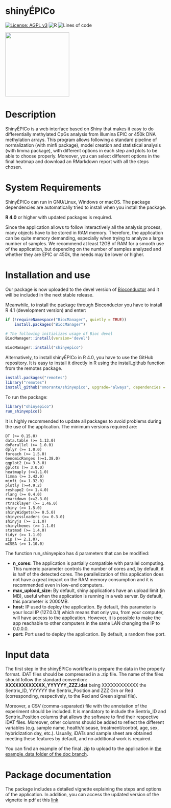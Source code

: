 shinyÉPICo
================

<!-- README.md is generated from README.Rmd. Please edit that file -->

<!-- badges: start -->

[![License: AGPL
v3](https://img.shields.io/badge/License-AGPL%20v3-blue.svg)](https://www.gnu.org/licenses/agpl-3.0)
![R](https://github.com/omorante/shinyepico/workflows/R/badge.svg)
![Lines of code](https://img.shields.io/tokei/lines/github/omorante/shinyepico)
<!-- badges: end -->

<img src="https://github.com/omorante/shinyepico/blob/master/inst/images/logo.png" width="200px" />

# Description

ShinyÉPICo is a web interface based on Shiny that makes it easy to do
differentially methylated CpGs analysis from Illumina EPIC or 450k DNA
methylation arrays. This program allows following a standard pipeline of
normalization (with minfi package), model creation and statistical
analysis (with limma package), with different options in each step and
plots to be able to choose properly. Moreover, you can select different
options in the final heatmap and download an RMarkdown report with all
the steps chosen.

# System Requirements

ShinyÉPICo can run in GNU/Linux, Windows or macOS. The package
dependencies are automatically tried to install when you install the
package.

**R 4.0** or higher with updated packages is required.

Since the application allows to follow interactively all the analysis
process, many objects have to be stored in RAM memory. Therefore, the
application can be quite memory demanding, especially when trying to
analyze a large number of samples. We recommend at least 12GB of RAM for
a smooth use of the application, but depending on the number of samples
analyzed and whether they are EPIC or 450k, the needs may be lower or
higher.

# Installation and use

Our package is now uploaded to the devel version of [Bioconductor](https://bioconductor.org/packages/devel/bioc/html/shinyepico.html) and it will be included in the next stable release. 

Meanwhile, to install the package through Bioconductor you have to install R 4.1 (development version) and enter:

``` r
if (!requireNamespace("BiocManager", quietly = TRUE))
    install.packages("BiocManager")

# The following initializes usage of Bioc devel
BiocManager::install(version='devel')

BiocManager::install("shinyepico")
```

Alternatively, to install shinyÉPICo in R 4.0, you have to use the GitHub repository. It is easy to install it directly in R using the install\_github function from the remotes package.

``` r
install.packages("remotes")
library("remotes")
install_github("omorante/shinyepico", upgrade="always", dependencies = TRUE)
```

To run the package:

``` r
library("shinyepico")
run_shinyepico()
```

It is highly recommended to update all packages to avoid problems during the use of the application. The minimum
versions required are:

    DT (>= 0.15.0)
    data.table (>= 1.13.0)
    doParallel (>= 1.0.0)
    dplyr (>= 1.0.0)
    foreach (>= 1.5.0)
    GenomicRanges (>=1.38.0)
    ggplot2 (>= 3.3.0)
    gplots (>= 3.0.0)
    heatmaply (>=1.1.0)
    limma (>= 3.42.0)
    minfi (>= 1.32.0)
    plotly (>=4.9.2)
    reshape2 (>= 1.4.0)
    rlang (>= 0.4.0)
    rmarkdown (>=2.3.0)
    rtracklayer (>= 1.46.0)
    shiny (>= 1.5.0)
    shinyWidgets(>= 0.5.0)
    shinycssloaders (>= 0.3.0)
    shinyjs (>= 1.1.0)
    shinythemes (>= 1.1.0)
    statmod (>= 1.4.0)
    tidyr (>= 1.1.0)
    zip (>= 2.1.0),
    mCSEA (>= 1.10.0)

The function run\_shinyepico has 4 parameters that can be modified:

  - **n\_cores:** The application is partially compatible with parallel
    computing. This numeric parameter controls the number of cores and,
    by default, it is half of the detected cores. The parallelization of
    this application does not have a great impact on the RAM memory
    consumption and it is recommended even in low-end computers.
  - **max\_upload\_size:** By default, shiny applications have an upload
    limit (in MB), useful when the application is running in a web
    server. By default, this parameter is 2000MB.
  - **host:** IP used to deploy the application. By default, this
    parameter is your local IP (127.0.0.1) which means that only you,
    from your computer, will have access to the application. However, it
    is possible to make the app reachable to other computers in the same
    LAN changing the IP to 0.0.0.0.
  - **port:** Port used to deploy the application. By default, a random
    free port.

# Input data

The first step in the shinyÉPICo workflow is prepare the data in the
properly format. iDAT files should be compressed in a .zip file. The
name of the files should follow the standard convention:
**XXXXXXXXXXXX\_YYYYYY\_ZZZ.idat** being XXXXXXXXXXXX the Sentrix\_ID,
YYYYYY the Sentrix\_Position and ZZZ Grn or Red (corresponding,
respectively, to the Red and Green signal file).

Moreover, a CSV (comma-separated) file with the annotation of the
experiment should be included. It is mandatory to include the
Sentrix\_ID and Sentrix\_Position columns that allows the software to
find their respective iDAT files. Moreover, other columns should be
added to reflect the different variables (e.g. sample name,
health/disease, treatment/control, age, sex, hybridization day, etc.).
Usually, iDATs and sample sheet are obtained meeting these features by
default, and no additional work is required.

You can find an example of the final .zip to
upload to the application in [the example\_data folder of the doc branch](https://github.com/omorante/shinyepico/blob/doc/example_data/Li_NAR_2019.zip).

# Package documentation

The package includes a detailed vignette explaining the steps and options of the application. In addition, you can access the updated version of the vignette in pdf at this [link](https://omorante.github.io/shinyepico/shiny_epico.pdf)


